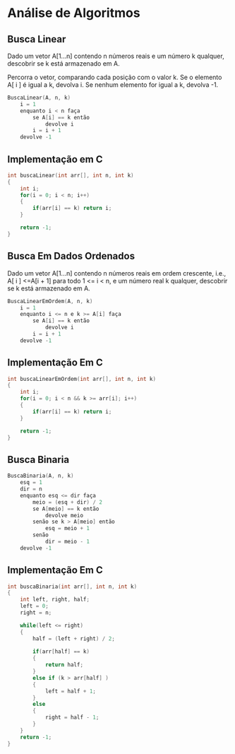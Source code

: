 # Análise de Algoritmos

## Busca Linear

Dado um vetor A[1...n] contendo n números reais e um número k qualquer, descobrir se k está armazenado em A.

Percorra o vetor, comparando cada posição com o valor k.
Se o elemento A[ i ] é igual a k, devolva i. Se nenhum elemento for igual a k, devolva -1.

```c
BuscaLinear(A, n, k)
    i = 1
    enquanto i < n faça
        se A[i] == k então
            devolve i
        i = i + 1
    devolve -1

```

## Implementação em C

```c
int buscaLinear(int arr[], int n, int k)
{
    int i;
    for(i = 0; i < n; i++)
    {
        if(arr[i] == k) return i;
    }

    return -1;
}
```

## Busca Em Dados Ordenados

Dado um vetor A[1...n] contendo n números reais em ordem crescente, i.e., A[ i ] <=A[i + 1] para todo 1 <= i < n, e um número real k qualquer, descobrir se k está armazenado em A.

```c
BuscaLinearEmOrdem(A, n, k)
    i = 1
    enquanto i <= n e k >= A[i] faça
        se A[i] == k então
            devolve i
        i = i + 1
    devolve -1
```

## Implementação Em C

```c
int buscaLinearEmOrdem(int arr[], int n, int k)
{
    int i;
    for(i = 0; i < n && k >= arr[i]; i++)
    {
        if(arr[i] == k) return i;
    }

    return -1;
}
```

## Busca Binaria

```c
BuscaBinaria(A, n, k)
    esq = 1
    dir = n
    enquanto esq <= dir faça
        meio = (esq + dir) / 2
        se A[meio] == k então
            devolve meio
        senão se k > A[meio] então
            esq = meio + 1
        senão
            dir = meio - 1
    devolve -1

```

## Implementação Em C

```c
int buscaBinaria(int arr[], int n, int k)
{
    int left, right, half;
    left = 0;
    right = n;

    while(left <= right)
    {
        half = (left + right) / 2;
        
        if(arr[half] == k)
        {
            return half;
        }
        else if (k > arr[half] )
        {
            left = half + 1;
        }
        else
        {
            right = half - 1;
        }
    }
    return -1;
}
```
